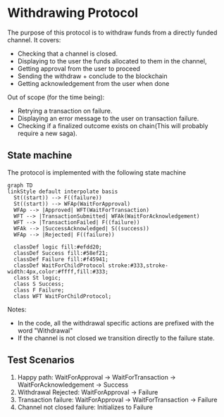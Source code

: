 # Withdrawing Protocol

The purpose of this protocol is to withdraw funds from a directly funded channel.
It covers:

- Checking that a channel is closed.
- Displaying to the user the funds allocated to them in the channel,
- Getting approval from the user to proceed
- Sending the withdraw + conclude to the blockchain
- Getting acknowledgement from the user when done

Out of scope (for the time being):

- Retrying a transaction on failure.
- Displaying an error message to the user on transaction failure.
- Checking if a finalized outcome exists on chain(This will probably require a new saga).

## State machine

The protocol is implemented with the following state machine

```mermaid
graph TD
linkStyle default interpolate basis
  St((start)) --> F((failure))
  St((start)) --> WFAp(WaitForApproval)
  WFAp --> |Approved| WFT(WaitForTransaction)
  WFT --> |TransactionSubmitted| WFAk(WaitForAcknowledgement)
  WFT --> |TransactionFailed| F((failure))
  WFAk --> |SuccessAcknowledged| S((success))
  WFAp --> |Rejected| F((failure))

  classDef logic fill:#efdd20;
  classDef Success fill:#58ef21;
  classDef Failure fill:#f45941;
  classDef WaitForChildProtocol stroke:#333,stroke-width:4px,color:#ffff,fill:#333;
  class St logic;
  class S Success;
  class F Failure;
  class WFT WaitForChildProtocol;
```

Notes:

- In the code, all the withdrawal specific actions are prefixed with the word "Withdrawal"
- If the channel is not closed we transition directly to the failure state.

## Test Scenarios

1. Happy path: WaitForApproval -> WaitForTransaction -> WaitForAcknowledgement -> Success
2. Withdrawal Rejected: WaitForApproval -> Failure
3. Transaction failure: WaitForApproval -> WaitForTransaction -> Failure
4. Channel not closed failure: Initializes to Failure
